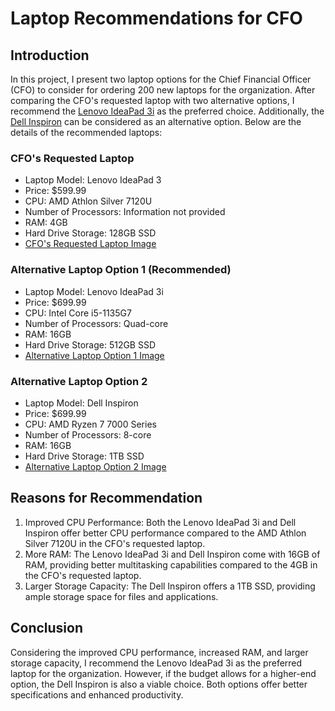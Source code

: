# Laptop Recommendations for CFO

## Introduction
In this project, I present two laptop options for the Chief Financial Officer (CFO) to consider for ordering 200 new laptops for the organization. After comparing the CFO's requested laptop with two alternative options, I recommend the [Lenovo IdeaPad 3i](https://www.example.com/lenovo-ideapad-3i) as the preferred choice. Additionally, the [Dell Inspiron](https://www.example.com/dell-inspiron) can be considered as an alternative option. Below are the details of the recommended laptops:

### CFO's Requested Laptop
- Laptop Model: Lenovo IdeaPad 3
- Price: $599.99
- CPU: AMD Athlon Silver 7120U
- Number of Processors: Information not provided
- RAM: 4GB
- Hard Drive Storage: 128GB SSD
- [CFO's Requested Laptop Image](CFO.jpg)

### Alternative Laptop Option 1 (Recommended)
- Laptop Model: Lenovo IdeaPad 3i
- Price: $699.99
- CPU: Intel Core i5-1135G7
- Number of Processors: Quad-core
- RAM: 16GB
- Hard Drive Storage: 512GB SSD
- [Alternative Laptop Option 1 Image](OPT1.jpg)

### Alternative Laptop Option 2
- Laptop Model: Dell Inspiron
- Price: $699.99
- CPU: AMD Ryzen 7 7000 Series
- Number of Processors: 8-core
- RAM: 16GB
- Hard Drive Storage: 1TB SSD
- [Alternative Laptop Option 2 Image](OPT2.jpg)

## Reasons for Recommendation
1. Improved CPU Performance: Both the Lenovo IdeaPad 3i and Dell Inspiron offer better CPU performance compared to the AMD Athlon Silver 7120U in the CFO's requested laptop.
2. More RAM: The Lenovo IdeaPad 3i and Dell Inspiron come with 16GB of RAM, providing better multitasking capabilities compared to the 4GB in the CFO's requested laptop.
3. Larger Storage Capacity: The Dell Inspiron offers a 1TB SSD, providing ample storage space for files and applications.

## Conclusion
Considering the improved CPU performance, increased RAM, and larger storage capacity, I recommend the Lenovo IdeaPad 3i as the preferred laptop for the organization. However, if the budget allows for a higher-end option, the Dell Inspiron is also a viable choice. Both options offer better specifications and enhanced productivity.



